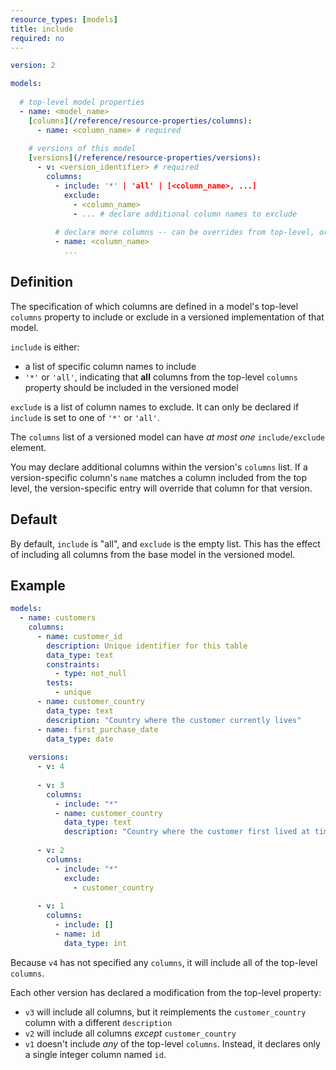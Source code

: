 ```yaml
---
resource_types: [models]
title: include
required: no
---
```



<File name='models/<schema>.yml'>

```yml
version: 2

models:
  
  # top-level model properties
  - name: <model_name>
    [columns](/reference/resource-properties/columns):
      - name: <column_name> # required
    
    # versions of this model
    [versions](/reference/resource-properties/versions):
      - v: <version_identifier> # required
        columns:
          - include: '*' | 'all' | [<column_name>, ...]
            exclude:
              - <column_name>
              - ... # declare additional column names to exclude
          
          # declare more columns -- can be overrides from top-level, or in addition
          - name: <column_name>
            ...

```

</File>

## Definition
The specification of which columns are defined in a model's top-level `columns` property to include or exclude in a versioned implementation of that model.

`include` is either:
- a list of specific column names to include
- `'*'` or `'all'`, indicating that **all** columns from the top-level `columns` property should be included in the versioned model

`exclude` is a list of column names to exclude. It can only be declared if `include` is set to one of `'*'` or `'all'`. 

The `columns` list of a versioned model can have _at most one_ `include/exclude` element.

You may declare additional columns within the version's `columns` list. If a version-specific column's `name` matches a column included from the top level, the version-specific entry will override that column for that version.

## Default

By default, `include` is "all", and `exclude` is the empty list. This has the effect of including all columns from the base model in the versioned model.

## Example

<File name='models/customers.yml'>

```yml
models:
  - name: customers
    columns:
      - name: customer_id
        description: Unique identifier for this table
        data_type: text
        constraints:
          - type: not_null
        tests:
          - unique
      - name: customer_country
        data_type: text
        description: "Country where the customer currently lives"
      - name: first_purchase_date
        data_type: date
    
    versions:
      - v: 4
      
      - v: 3
        columns:
          - include: "*"
          - name: customer_country
            data_type: text
            description: "Country where the customer first lived at time of first purchase"
      
      - v: 2
        columns:
          - include: "*"
            exclude:
              - customer_country
      
      - v: 1
        columns:
          - include: []
          - name: id
            data_type: int
```

</File>

Because `v4` has not specified any `columns`, it will include all of the top-level `columns`.

Each other version has declared a modification from the top-level property:
- `v3` will include all columns, but it reimplements the `customer_country` column with a different `description`
- `v2` will include all columns *except* `customer_country`
- `v1` doesn't include *any* of the top-level `columns`. Instead, it declares only a single integer column named `id`.
